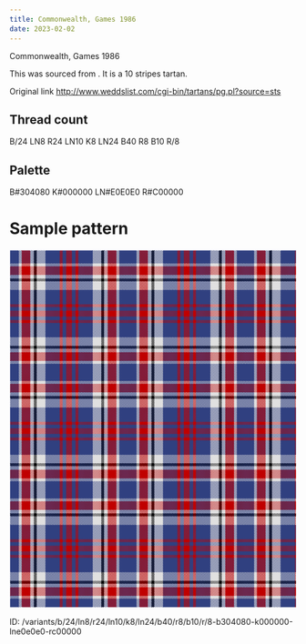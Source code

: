 ```yaml
---
title: Commonwealth, Games 1986
date: 2023-02-02
---
```

Commonwealth, Games 1986

This was sourced from <no value>.  It is a 10 stripes tartan.

Original link http://www.weddslist.com/cgi-bin/tartans/pg.pl?source=sts

## Thread count
B/24 LN8 R24 LN10 K8 LN24 B40 R8 B10 R/8

## Palette
B#304080 K#000000 LN#E0E0E0 R#C00000

# Sample pattern

![Tartan detail](tartan.png "B/24 LN8 R24 LN10 K8 LN24 B40 R8 B10 R/8 tartan")

ID: /variants/b/24/ln8/r24/ln10/k8/ln24/b40/r8/b10/r/8-b304080-k000000-lne0e0e0-rc00000